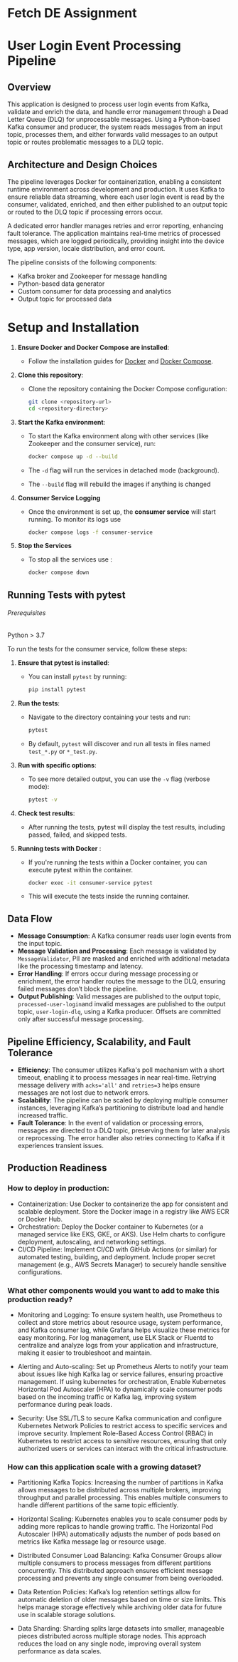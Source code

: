 # Fetch DE Assignment

# User Login Event Processing Pipeline

## Overview
This application is designed to process user login events from Kafka, validate and enrich the data, and handle error management through a Dead Letter Queue (DLQ) for unprocessable messages. Using a Python-based Kafka consumer and producer, the system reads messages from an input topic, processes them, and either forwards valid messages to an output topic or routes problematic messages to a DLQ topic.

## Architecture and Design Choices
The pipeline leverages Docker for containerization, enabling a consistent runtime environment across development and production. It uses Kafka to ensure reliable data streaming, where each user login event is read by the consumer, validated, enriched, and then either published to an output topic or routed to the DLQ topic if processing errors occur.

A dedicated error handler manages retries and error reporting, enhancing fault tolerance. The application maintains real-time metrics of processed messages, which are logged periodically, providing insight into the device type, app version, locale distribution, and error count.

The pipeline consists of the following components:
- Kafka broker and Zookeeper for message handling
- Python-based data generator
- Custom consumer for data processing and analytics
- Output topic for processed data

# Setup and Installation

1. **Ensure Docker and Docker Compose are installed**:
   - Follow the installation guides for [Docker](https://docs.docker.com/get-docker/) and [Docker Compose](https://docs.docker.com/compose/install/).

2. **Clone this repository**:
   - Clone the repository containing the Docker Compose configuration:
     ```sh
     git clone <repository-url>
     cd <repository-directory>
     ```

3. **Start the Kafka environment**:
   - To start the Kafka environment along with other services (like Zookeeper and the consumer service), run:
     ```sh
     docker compose up -d --build
     ```

   - The `-d` flag will run the services in detached mode (background).
   - The `--build` flag will rebuild the images if anything is changed


4. **Consumer Service Logging**

    - Once the environment is set up, the **consumer service** will start running. To monitor its logs use

        ```sh
        docker compose logs -f consumer-service
        ```
5. **Stop the Services**

    - To stop all the services use  :

        ```sh
        docker compose down
        ```

## Running Tests with pytest 
###### Prerequisites 
Python > 3.7

To run the tests for the consumer service, follow these steps:

1. **Ensure that pytest is installed**:
   - You can install `pytest` by running:
     ```sh
     pip install pytest
     ```

2. **Run the tests**:
   - Navigate to the directory containing your tests and run:
     ```sh
     pytest
     ```

   - By default, `pytest` will discover and run all tests in files named `test_*.py` or `*_test.py`.

3. **Run with specific options**:
   - To see more detailed output, you can use the `-v` flag (verbose mode):
     ```sh
     pytest -v
     ```

4. **Check test results**:
   - After running the tests, pytest will display the test results, including passed, failed, and skipped tests.

5. **Running tests with Docker** :
   - If you're running the tests within a Docker container, you can execute pytest within the container.
     ```sh
     docker exec -it consumer-service pytest
     ```

   - This will execute the tests inside the running container.


## Data Flow
- **Message Consumption**: A Kafka consumer reads user login events from the input topic.
- **Message Validation and Processing**: Each message is validated by `MessageValidator`,
 PII are masked and  enriched with additional metadata like the processing timestamp and latency. 
- **Error Handling**: If errors occur during message processing or enrichment, the error handler routes the message to the DLQ, ensuring failed messages don’t block the pipeline.
- **Output Publishing**: Valid messages are published to the output topic, `processed-user-login`and invalid messages are published to the output topic, `user-login-dlq`, using a Kafka producer. Offsets are committed only after successful message processing.

## Pipeline Efficiency, Scalability, and Fault Tolerance
- **Efficiency**: The consumer utilizes Kafka's poll mechanism with a short timeout, enabling it to process messages in near real-time. Retrying message delivery with `acks='all'` and `retries=3` helps ensure messages are not lost due to network errors.
- **Scalability**: The pipeline can be scaled by deploying multiple consumer instances, leveraging Kafka’s partitioning to distribute load and handle increased traffic.
- **Fault Tolerance**: In the event of validation or processing errors, messages are directed to a DLQ topic, preserving them for later analysis or reprocessing. The error handler also retries connecting to Kafka if it experiences transient issues.


## Production Readiness
### How to deploy in production:
- Containerization: Use Docker to containerize the app for consistent and scalable deployment. Store the Docker image in a registry like AWS ECR or Docker Hub.
- Orchestration: Deploy the Docker container to Kubernetes (or a managed service like EKS, GKE, or AKS). Use Helm charts to configure deployment, autoscaling, and networking settings.
- CI/CD Pipeline: Implement CI/CD with GitHub Actions (or similar) for automated testing, building, and deployment. Include proper secret management (e.g., AWS Secrets Manager) to securely handle sensitive configurations.

### What other components would you want to add to make this production ready?
- Monitoring and Logging: To ensure system health, use Prometheus to collect and store metrics about resource usage, system performance, and Kafka consumer lag, while Grafana helps visualize these metrics for easy monitoring. For log management, use ELK Stack or Fluentd to centralize and analyze logs from your application and infrastructure, making it easier to troubleshoot and maintain.
- Alerting and Auto-scaling: Set up Prometheus Alerts to notify your team about issues like high Kafka lag or service failures, ensuring proactive management. If using kubernetes for orchestration, Enable Kubernetes Horizontal Pod Autoscaler (HPA) to dynamically scale consumer pods based on the incoming traffic or Kafka lag, improving system performance during peak loads.

- Security: Use SSL/TLS to secure Kafka communication and configure Kubernetes Network Policies to restrict access to specific services and improve security. Implement Role-Based Access Control (RBAC) in Kubernetes to restrict access to sensitive resources, ensuring that only authorized users or services can interact with the critical infrastructure.

### How can this application scale with a growing dataset?

- Partitioning Kafka Topics: Increasing the number of partitions in Kafka allows messages to be distributed across multiple brokers, improving throughput and parallel processing. This enables multiple consumers to handle different partitions of the same topic efficiently.

- Horizontal Scaling: Kubernetes enables you to scale consumer pods by adding more replicas to handle growing traffic. The Horizontal Pod Autoscaler (HPA) automatically adjusts the number of pods based on metrics like Kafka message lag or resource usage.

- Distributed Consumer Load Balancing: Kafka Consumer Groups allow multiple consumers to process messages from different partitions concurrently. This distributed approach ensures efficient message processing and prevents any single consumer from being overloaded.

- Data Retention Policies: Kafka’s log retention settings allow for automatic deletion of older messages based on time or size limits. This helps manage storage effectively while archiving older data for future use in scalable storage solutions.

- Data Sharding: Sharding splits large datasets into smaller, manageable pieces distributed across multiple storage nodes. This approach reduces the load on any single node, improving overall system performance as data scales.

